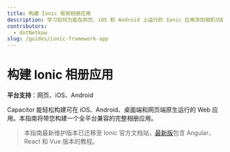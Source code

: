 ```yaml
---
title: 构建 Ionic 框架相册应用
description: 学习如何为能在网页、iOS 和 Android 上运行的 Ionic 应用添加相机功能
contributors:
  - dotNetkow
slug: /guides/ionic-framework-app
---
```


# 构建 Ionic 相册应用

**平台支持**：网页、iOS、Android

Capacitor 能轻松构建可在 iOS、Android、桌面端和网页端原生运行的 Web 应用。本指南将带您构建一个全平台兼容的完整相册应用。

> 本指南最新维护版本已迁移至 Ionic 官方文档站，[最新版](https://ionicframework.com/docs/intro/next)包含 Angular、React 和 Vue 版本的教程。